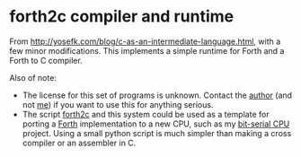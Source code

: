 # forth2c compiler and runtime

From <http://yosefk.com/blog/c-as-an-intermediate-language.html>, with
a few minor modifications. This implements a simple runtime for Forth
and a Forth to C compiler.

Also of note:

* The license for this set of programs is unknown. Contact the [author][] 
(and not [me][]) if you want to use this for anything serious.
* The script [forth2c][] and this system could be used as a template for
porting a [Forth][] implementation to a new CPU, such as my [bit-serial CPU][]
project. Using a small python script is much simpler than making a cross
compiler or an assembler in C.

[author]: http://yosefk.com/
[me]: howe.r.j.89@gmail.com
[forth2c]: forth2c
[Forth]: https://en.wikipedia.org/wiki/Forth_(programming_language)
[bit-serial CPU]: https://github.com/howerj/bit-serial
